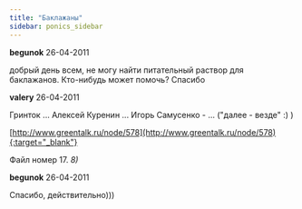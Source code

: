 ```yaml
---
title: "Баклажаны"
sidebar: ponics_sidebar
---
```


**begunok** 26-04-2011

добрый день всем, не могу найти питательный раствор для баклажанов. Кто-нибудь может помочь? Спасибо


**valery** 26-04-2011

Гринток ... Алексей Куренин ... Игорь Самусенко - ... ("далее - везде" :) )

[http://www.greentalk.ru/node/578](http://www.greentalk.ru/node/578){:target="_blank"}

Файл номер 17. *8)*


**begunok** 26-04-2011

Спасибо, действительно)))



